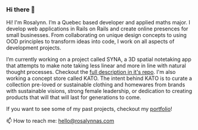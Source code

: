 ### Hi there 👋

<!--
**rosalynnas/rosalynnas** is a ✨ _special_ ✨ repository because its `README.md` (this file) appears on your GitHub profile.

Here are some ideas to get you started:

- 🔭 I’m currently working on ...
- 🌱 I’m currently learning ...
- 👯 I’m looking to collaborate on ...
- 🤔 I’m looking for help with ...
- 💬 Ask me about ...
- 📫 How to reach me: ...
- 😄 Pronouns: ...
- ⚡ Fun fact: ...
-->

Hi! I'm Rosalynn. I’m a Quebec based developer and applied maths major. I develop web applications in Rails on Rails and create online presences for small businesses. From collaborating on unique design concepts to using OOD principles to transform ideas into code, I work on all aspects of development projects. 

I’m currently working on a project called SYNA, a 3D spatial notetaking app that attempts to make note taking less linear and more in line with natural thought processes. Checkout the [full description in it's repo](https://github.com/rosalynnas/syna-prime). I'm also working a concept store called KATO. The intent behind KATO is to curate a collection pre-loved or sustainable clothing and homewares from brands with sustainable visions, strong female leadership, or dedication to creating products that will that will last for generations to come. 

If you want to see some of my past projects, checkout my [portfolio](www.rosalynnas.com)!

📫 How to reach me: hello@rosalynnas.com
